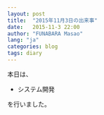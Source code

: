 ```yaml
---
layout: post
title:  "2015年11月3日の出来事"
date:   2015-11-3 22:00
author: "FUNABARA Masao"
lang: "ja"
categories: blog
tags: diary
---
```


本日は、

* システム開発

を行いました。
